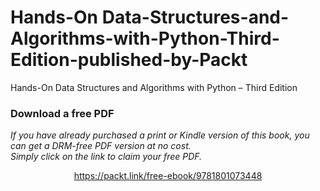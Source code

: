 # Hands-On Data-Structures-and-Algorithms-with-Python-Third-Edition-published-by-Packt
Hands-On Data Structures and Algorithms with Python – Third Edition
### Download a free PDF

 <i>If you have already purchased a print or Kindle version of this book, you can get a DRM-free PDF version at no cost.<br>Simply click on the link to claim your free PDF.</i>
<p align="center"> <a href="https://packt.link/free-ebook/9781801073448">https://packt.link/free-ebook/9781801073448 </a> </p>